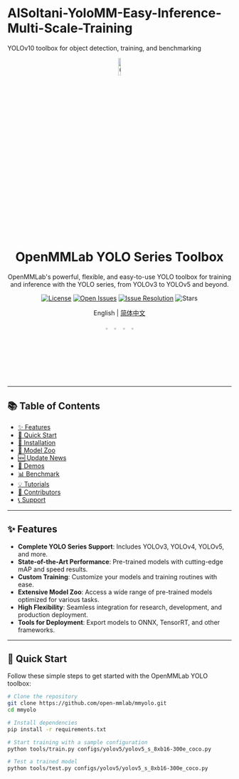# AISoltani-YoloMM-Easy-Inference-Multi-Scale-Training
YOLOv10 toolbox for object detection, training, and benchmarking

<div align="center">
  <img src="https://user-images.githubusercontent.com/25839884/219255827-67c1a27f-f8c5-46a9-811d-5e57448c61d1.png" width="10%" alt="OpenMMLab YOLO" />

  <h1>OpenMMLab YOLO Series Toolbox</h1>
  <p>
    OpenMMLab's powerful, flexible, and easy-to-use YOLO toolbox for training and inference with the YOLO series, from YOLOv3 to YOLOv5 and beyond.
  </p>
  
  [![License](https://img.shields.io/github/license/open-mmlab/mmyolo)](https://github.com/open-mmlab/mmyolo/blob/main/LICENSE)
  [![Open Issues](https://isitmaintained.com/badge/open/open-mmlab/mmyolo.svg)](https://github.com/open-mmlab/mmyolo/issues)
  [![Issue Resolution](https://isitmaintained.com/badge/resolution/open-mmlab/mmyolo.svg)](https://github.com/open-mmlab/mmyolo/issues)
  ![Stars](https://img.shields.io/github/stars/open-mmlab/mmyolo?style=social)

  <p>
    English | <a href="README_zh-CN.md">简体中文</a>
  </p>
  
  <p>
    <a href="https://openmmlab.medium.com/"><img src="https://user-images.githubusercontent.com/25839884/219255827-67c1a27f-f8c5-46a9-811d-5e57448c61d1.png" width="3%" alt="Medium" /></a>
    <a href="https://discord.com/channels/1037617289144569886/1046608014234370059"><img src="https://user-images.githubusercontent.com/25839884/218347213-c080267f-cbb6-443e-8532-8e1ed9a58ea9.png" width="3%" alt="Discord" /></a>
    <a href="https://twitter.com/OpenMMLab"><img src="https://user-images.githubusercontent.com/25839884/218346637-d30c8a0f-3eba-4699-8131-512fb06d46db.png" width="3%" alt="Twitter" /></a>
    <a href="https://www.youtube.com/openmmlab"><img src="https://user-images.githubusercontent.com/25839884/218346358-56cc8e2f-a2b8-487f-9088-32480cceabcf.png" width="3%" alt="YouTube" /></a>
  </p>
</div>

---

## 📚 Table of Contents
- [✨ Features](#features)
- [🚀 Quick Start](#quick-start)
- [🔧 Installation](#installation)
- [👀 Model Zoo](#model-zoo)
- [🆕 Update News](#update-news)
- [🤖 Demos](#demos)
- [📊 Benchmark](#benchmark)
- [💡 Tutorials](#tutorials)
- [🤝 Contributors](#contributors)
- [📞 Support](#support)

---

## ✨ Features

- **Complete YOLO Series Support**: Includes YOLOv3, YOLOv4, YOLOv5, and more.
- **State-of-the-Art Performance**: Pre-trained models with cutting-edge mAP and speed results.
- **Custom Training**: Customize your models and training routines with ease.
- **Extensive Model Zoo**: Access a wide range of pre-trained models optimized for various tasks.
- **High Flexibility**: Seamless integration for research, development, and production deployment.
- **Tools for Deployment**: Export models to ONNX, TensorRT, and other frameworks.

---

## 🚀 Quick Start

Follow these simple steps to get started with the OpenMMLab YOLO toolbox:

```bash
# Clone the repository
git clone https://github.com/open-mmlab/mmyolo.git
cd mmyolo

# Install dependencies
pip install -r requirements.txt

# Start training with a sample configuration
python tools/train.py configs/yolov5/yolov5_s_8xb16-300e_coco.py

# Test a trained model
python tools/test.py configs/yolov5/yolov5_s_8xb16-300e_coco.py
